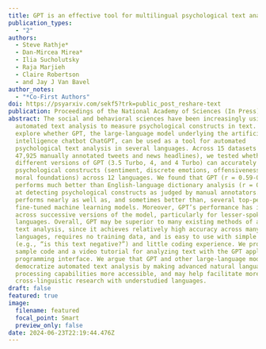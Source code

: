 ```yaml
---
title: GPT is an effective tool for multilingual psychological text analysis
publication_types:
  - "2"
authors:
  - Steve Rathje*
  - Dan-Mircea Mirea*
  - Ilia Sucholutsky
  - Raja Marjieh
  - Claire Robertson
  - and Jay J Van Bavel
author_notes:
  - "*Co-First Authors"
doi: https://psyarxiv.com/sekf5?trk=public_post_reshare-text
publication: Proceedings of the National Academy of Sciences (In Press)
abstract: The social and behavioral sciences have been increasingly using
  automated text analysis to measure psychological constructs in text. We
  explore whether GPT, the large-language model underlying the artificial
  intelligence chatbot ChatGPT, can be used as a tool for automated
  psychological text analysis in several languages. Across 15 datasets (n =
  47,925 manually annotated tweets and news headlines), we tested whether
  different versions of GPT (3.5 Turbo, 4, and 4 Turbo) can accurately detect
  psychological constructs (sentiment, discrete emotions, offensiveness, and
  moral foundations) across 12 languages. We found that GPT (r = 0.59-0.77)
  performs much better than English-language dictionary analysis (r = 0.20-0.30)
  at detecting psychological constructs as judged by manual annotators. GPT
  performs nearly as well as, and sometimes better than, several top-performing
  fine-tuned machine learning models. Moreover, GPT’s performance has improved
  across successive versions of the model, particularly for lesser-spoken
  languages. Overall, GPT may be superior to many existing methods of automated
  text analysis, since it achieves relatively high accuracy across many
  languages, requires no training data, and is easy to use with simple prompts
  (e.g., “is this text negative?”) and little coding experience. We provide
  sample code and a video tutorial for analyzing text with the GPT application
  programming interface. We argue that GPT and other large-language models may
  democratize automated text analysis by making advanced natural language
  processing capabilities more accessible, and may help facilitate more
  cross-linguistic research with understudied languages.
draft: false
featured: true
image:
  filename: featured
  focal_point: Smart
  preview_only: false
date: 2024-06-23T22:19:44.476Z
---
```

